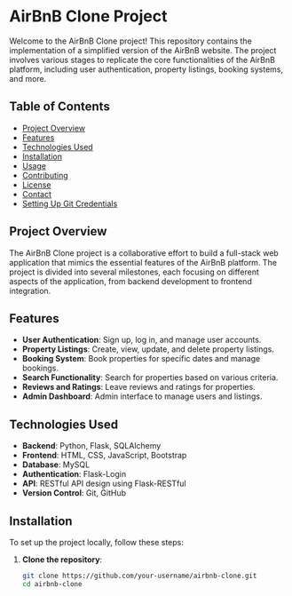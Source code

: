 # AirBnB Clone Project

Welcome to the AirBnB Clone project! This repository contains the implementation of a simplified version of the AirBnB website. The project involves various stages to replicate the core functionalities of the AirBnB platform, including user authentication, property listings, booking systems, and more.

## Table of Contents

- [Project Overview](#project-overview)
- [Features](#features)
- [Technologies Used](#technologies-used)
- [Installation](#installation)
- [Usage](#usage)
- [Contributing](#contributing)
- [License](#license)
- [Contact](#contact)
- [Setting Up Git Credentials](#setting-up-git-credentials)

## Project Overview

The AirBnB Clone project is a collaborative effort to build a full-stack web application that mimics the essential features of the AirBnB platform. The project is divided into several milestones, each focusing on different aspects of the application, from backend development to frontend integration.

## Features

- **User Authentication**: Sign up, log in, and manage user accounts.
- **Property Listings**: Create, view, update, and delete property listings.
- **Booking System**: Book properties for specific dates and manage bookings.
- **Search Functionality**: Search for properties based on various criteria.
- **Reviews and Ratings**: Leave reviews and ratings for properties.
- **Admin Dashboard**: Admin interface to manage users and listings.

## Technologies Used

- **Backend**: Python, Flask, SQLAlchemy
- **Frontend**: HTML, CSS, JavaScript, Bootstrap
- **Database**: MySQL
- **Authentication**: Flask-Login
- **API**: RESTful API design using Flask-RESTful
- **Version Control**: Git, GitHub

## Installation

To set up the project locally, follow these steps:

1. **Clone the repository**:
   ```bash
   git clone https://github.com/your-username/airbnb-clone.git
   cd airbnb-clone


